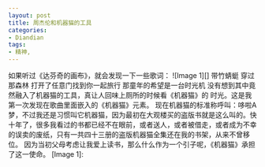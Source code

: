 ```yaml
---
layout: post
title: 周杰伦和机器猫的工具
categories:
- Diandian
tags:
- 精神, 
---
```

如果听过《达芬奇的画布》，就会发现一下一些歌词： !\[Image 1\]\[\] 带竹蜻蜓 穿过那森林 打开了任意门找到你一起旅行 那童年的希望是一台时光机 没有想到其中竟然融入了机器猫的工具，真让人回味上厕所的时候看《机器猫》的 时光。这是我第一次发现在歌曲里面嵌入的《机器猫》元素。 现在机器猫的标准称呼叫：哆啦A梦，不过我还是习惯叫它机器猫，因为最初在大观楼买的盗版书就是这么叫的。快十年了，很多我看过的书都已经不在眼前，或者送人，或者被借走，或者成为不幸的误卖的废纸，只有一共四十三册的盗版机器猫全集还在我的书架，从来不曾移位。 因为当初父母考虑让我爱上读书，那么什么作为一个引子呢，《机器猫》承担了这一使命。 \[Image 1\]: